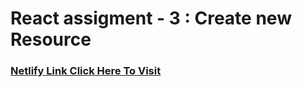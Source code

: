 # React assigment - 3 : Create new Resource

### [Netlify Link Click Here To Visit](https://react-assign-3-with-anisulislam.netlify.app/)
